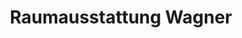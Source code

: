---
title: "Raumausstattung Wagner"
url: /westerburg/raumausstattung-wagner/
shop: Raumausstattung
---